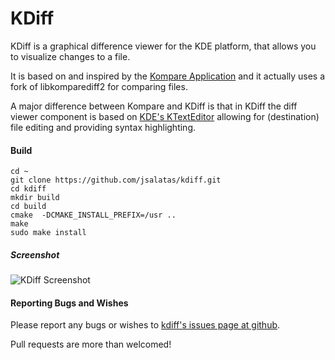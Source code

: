 # KDiff

KDiff is a graphical difference viewer for the KDE platform, that allows you to visualize changes to a file.
 
It is based on and inspired by the [Kompare Application](https://www.kde.org/applications/development/kompare/) and it actually uses a fork of libkomparediff2 for comparing files.

A major difference between Kompare and KDiff is that in KDiff the diff viewer component is based on [KDE's KTextEditor](https://api.kde.org/frameworks/ktexteditor/html/) allowing for (destination) file editing and providing syntax highlighting.
  
#### Build
`````
cd ~
git clone https://github.com/jsalatas/kdiff.git
cd kdiff
mkdir build
cd build
cmake  -DCMAKE_INSTALL_PREFIX=/usr ..
make
sudo make install
`````

##### Screenshot
![KDiff Screenshot](http://jsalatas.ictpro.gr/kdiff.png "KDiff Screenshot")


#### Reporting Bugs and Wishes 

Please report any bugs or wishes to [kdiff's issues page at github](https://github.com/jsalatas/kdiff/issues).

Pull requests are more than welcomed!


